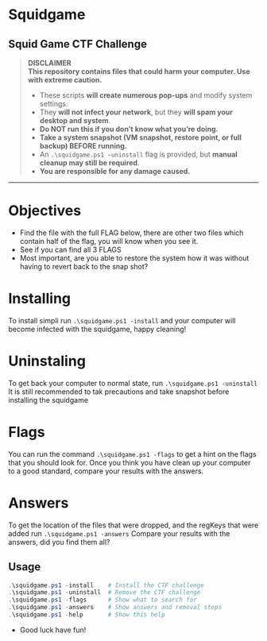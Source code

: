 ﻿# Squidgame
## Squid Game CTF Challenge

> **DISCLAIMER**  
> **This repository contains files that could harm your computer. Use with extreme caution.**  
> - These scripts **will create numerous pop-ups** and modify system settings.  
> - They **will not infect your network**, but they **will spam your desktop and system**.  
> - **Do NOT run this if you don’t know what you’re doing.**  
> - **Take a system snapshot (VM snapshot, restore point, or full backup) BEFORE running.**  
> - An `.\squidgame.ps1 -uninstall` flag is provided, but **manual cleanup may still be required**.  
> - **You are responsible for any damage caused.**

---
# Objectives 
- Find the file with the full FLAG below, there are other two files which contain half of the flag, you will know when you see it.
- See if you can find all 3 FLAGS
- Most important, are you able to restore the system how it was without having to revert back to the snap shot?

# Installing
To install simpli run `.\squidgame.ps1 -install` and your computer will become infected with the squidgame, happy cleaning!

# Uninstaling
To get back your computer to normal state, run `.\squidgame.ps1 -uninstall`
It is still recommended to tak precautions and take snapshot before installing the squidgame

# Flags
You can run the command `.\squidgame.ps1 -flags` to get a hint on the flags that you should look for.
Once you think you have clean up your computer to a good standard, compare your results with the answers.

# Answers
To get the location of the files that were dropped, and the regKeys that were added run `.\squidgame.ps1 -answers`
Compare your results with the answers, did you find them all?

## Usage

```powershell
.\squidgame.ps1 -install    # Install the CTF challenge
.\squidgame.ps1 -uninstall  # Remove the CTF challenge
.\squidgame.ps1 -flags      # Show what to search for
.\squidgame.ps1 -answers    # Show answers and removal steps
.\squidgame.ps1 -help       # Show this help
```
- Good luck have fun!